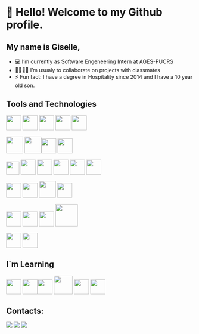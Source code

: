 # 👋 Hello! Welcome to my Github profile.
## My name is Giselle,

- 💻 I’m currently as Software Engeneering Intern at AGES-PUCRS
- 🫱🏻‍🫲🏽  I’m usualy to collaborate on projects with classmates
- ⚡ Fun fact: I have a degree in Hospitality since 2014 and I have a 10 year old son.

## Tools and Technologies

<img src="https://cdn.jsdelivr.net/gh/devicons/devicon@latest/icons/github/github-original.svg" width="40" height="40"/> <img src="https://cdn.jsdelivr.net/gh/devicons/devicon@latest/icons/gitlab/gitlab-original.svg" width="40" height="40"/>
<img src="https://cdn.jsdelivr.net/gh/devicons/devicon@latest/icons/intellij/intellij-original.svg" width="40" height="40"/> <img src="https://cdn.jsdelivr.net/gh/devicons/devicon@latest/icons/rider/rider-original.svg" width="40" height="40"/>
<img src="https://cdn.jsdelivr.net/gh/devicons/devicon@latest/icons/vscode/vscode-original.svg" width="40" height="40"/>
        
<img src="https://cdn.jsdelivr.net/gh/devicons/devicon@latest/icons/java/java-original-wordmark.svg" width="45" height="45"/> <img src="https://cdn.jsdelivr.net/gh/devicons/devicon@latest/icons/spring/spring-original-wordmark.svg" width="45" height="45"/><img src="https://cdn.jsdelivr.net/gh/devicons/devicon@latest/icons/csharp/csharp-original.svg" width="40" height="40"/> <img src="https://cdn.jsdelivr.net/gh/devicons/devicon@latest/icons/dot-net/dot-net-original-wordmark.svg" width="40" height="40"/>
          
<img src="https://cdn.jsdelivr.net/gh/devicons/devicon@latest/icons/figma/figma-original.svg" width="35" height="35"/> <img src="https://cdn.jsdelivr.net/gh/devicons/devicon@latest/icons/canva/canva-original.svg" width="40" height="40"/>
<img src="https://cdn.jsdelivr.net/gh/devicons/devicon@latest/icons/html5/html5-original-wordmark.svg" width="40" height="40"/> <img src="https://cdn.jsdelivr.net/gh/devicons/devicon@latest/icons/css3/css3-plain-wordmark.svg" width="40" height="40"/>
<img src="https://cdn.jsdelivr.net/gh/devicons/devicon@latest/icons/angular/angular-original.svg" width="40" height="40"/> <img src="https://cdn.jsdelivr.net/gh/devicons/devicon@latest/icons/bootstrap/bootstrap-original.svg" width="40" height="40"/>
            
<img src="https://cdn.jsdelivr.net/gh/devicons/devicon@latest/icons/dbeaver/dbeaver-original.svg" width="40" height="40"/> <img src="https://cdn.jsdelivr.net/gh/devicons/devicon@latest/icons/mongodb/mongodb-plain-wordmark.svg" width="40" height="40"/>
<img src="https://cdn.jsdelivr.net/gh/devicons/devicon@latest/icons/mysql/mysql-original-wordmark.svg" width="45" height="45"/> <img src="https://cdn.jsdelivr.net/gh/devicons/devicon@latest/icons/postgresql/postgresql-plain-wordmark.svg" width="40" height="40"/>
            
<img src="https://cdn.jsdelivr.net/gh/devicons/devicon@latest/icons/docker/docker-original-wordmark.svg" width="40" height="40"/> <img src="https://cdn.jsdelivr.net/gh/devicons/devicon@latest/icons/gradle/gradle-original.svg" width="40" height="40"/>
<img src="https://cdn.jsdelivr.net/gh/devicons/devicon@latest/icons/postman/postman-original.svg" width="40" height="40"/> <img src="https://cdn.jsdelivr.net/gh/devicons/devicon@latest/icons/swagger/swagger-original-wordmark.svg" width="60" height="60"/>
    
<img src="https://cdn.jsdelivr.net/gh/devicons/devicon@latest/icons/trello/trello-plain-wordmark.svg" width="40" height="40"/>
          
          
<img src="https://cdn.jsdelivr.net/gh/devicons/devicon@latest/icons/latex/latex-original.svg" width="40" height="40"/>
        
## I´m Learning
<img src="https://cdn.jsdelivr.net/gh/devicons/devicon@latest/icons/amazonwebservices/amazonwebservices-plain-wordmark.svg" width="40" height="40"/>
<img src="https://cdn.jsdelivr.net/gh/devicons/devicon@latest/icons/typescript/typescript-original.svg" width="40" height="40"/><img src="https://cdn.jsdelivr.net/gh/devicons/devicon@latest/icons/javascript/javascript-original.svg" width="40" height="40"/>
<img src="https://cdn.jsdelivr.net/gh/devicons/devicon@latest/icons/tailwindcss/tailwindcss-original-wordmark.svg" width="50" height="50"/>          
<img src="https://cdn.jsdelivr.net/gh/devicons/devicon@latest/icons/nodejs/nodejs-original-wordmark.svg" width="40" height="40"/>
<img src="https://cdn.jsdelivr.net/gh/devicons/devicon@latest/icons/npm/npm-original-wordmark.svg" width="40" height="40"/>

## Contacts:
<div>
<a href="https://www.linkedin.com/in/gisellechaves" target="_blank"><img loading="lazy" src="https://img.shields.io/badge/-LinkedIn-%230077B5?style=for-the-badge&logo=linkedin&logoColor=white" target="_blank"></a>
<a href = "mailto:gisellegchaves@hotmail.com"><img loading="lazy" src="https://img.shields.io/badge/Hotmail-D14836?style=for-the-badge&logo=hotmail&logoColor=white" target="_blank"></a>
<a href="https://instagram.com/gigchaves" target="_blank"><img loading="lazy" src="https://img.shields.io/badge/-Instagram-%23E4405F?style=for-the-badge&logo=instagram&logoColor=white" target="_blank"></a>
</div>       
